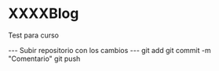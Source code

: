 # XXXXBlog
Test para curso

--- Subir repositorio con los cambios ---
git add
git commit -m "Comentario"
git push

